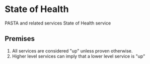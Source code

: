 # State of Health
PASTA and related services State of Health service

## Premises

1. All services are considered "up" unless proven otherwise.
1. Higher level services can imply that a lower level service is "up"
